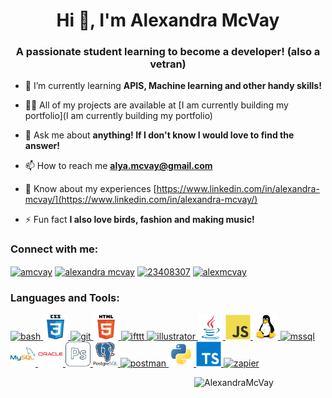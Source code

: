 <h1 align="center">Hi 👋, I'm Alexandra McVay</h1>
<h3 align="center">A passionate student learning to become a developer! (also a vetran)</h3>

<!-- TODO: un comment this when you get something <p align="left"> <a href="https://github.com/ryo-ma/github-profile-trophy"><img src="https://github-profile-trophy.vercel.app/?username=alexmcvay" alt="alexmcvay" /></a> </p> -->

- 🌱 I’m currently learning **APIS, Machine learning and other handy skills!**

- 👨‍💻 All of my projects are available at [I am currently building my portfolio](I am currently building my portfolio)

- 💬 Ask me about **anything! If I don't know I would love to find the answer!**

- 📫 How to reach me **alya.mcvay@gmail.com**

- 📄 Know about my experiences [https://www.linkedin.com/in/alexandra-mcvay/](https://www.linkedin.com/in/alexandra-mcvay/)

- ⚡ Fun fact **I also love birds, fashion and making music!** 

<h3 align="left">Connect with me:</h3>
<p align="left">
<a href="https://codepen.io/amcvay" target="blank"><img align="center" src="https://raw.githubusercontent.com/rahuldkjain/github-profile-readme-generator/master/src/images/icons/Social/codepen.svg" alt="amcvay" height="30" width="40" /></a>
<a href="https://linkedin.com/in/alexandra mcvay" target="blank"><img align="center" src="https://raw.githubusercontent.com/rahuldkjain/github-profile-readme-generator/master/src/images/icons/Social/linked-in-alt.svg" alt="alexandra mcvay" height="30" width="40" /></a>
<a href="https://stackoverflow.com/users/23408307" target="blank"><img align="center" src="https://raw.githubusercontent.com/rahuldkjain/github-profile-readme-generator/master/src/images/icons/Social/stack-overflow.svg" alt="23408307" height="30" width="40" /></a>
<a href="https://www.hackerrank.com/alexmcvay" target="blank"><img align="center" src="https://raw.githubusercontent.com/rahuldkjain/github-profile-readme-generator/master/src/images/icons/Social/hackerrank.svg" alt="alexmcvay" height="30" width="40" /></a>
</p>

<h3 align="left">Languages and Tools:</h3>
<p align="left"> <a href="https://www.gnu.org/software/bash/" target="_blank" rel="noreferrer"> <img src="https://www.vectorlogo.zone/logos/gnu_bash/gnu_bash-icon.svg" alt="bash" width="40" height="40"/> </a> <a href="https://www.w3schools.com/css/" target="_blank" rel="noreferrer"> <img src="https://raw.githubusercontent.com/devicons/devicon/master/icons/css3/css3-original-wordmark.svg" alt="css3" width="40" height="40"/> </a> <a href="https://git-scm.com/" target="_blank" rel="noreferrer"> <img src="https://www.vectorlogo.zone/logos/git-scm/git-scm-icon.svg" alt="git" width="40" height="40"/> </a> <a href="https://www.w3.org/html/" target="_blank" rel="noreferrer"> <img src="https://raw.githubusercontent.com/devicons/devicon/master/icons/html5/html5-original-wordmark.svg" alt="html5" width="40" height="40"/> </a> <a href="https://ifttt.com/" target="_blank" rel="noreferrer"> <img src="https://www.vectorlogo.zone/logos/ifttt/ifttt-ar21.svg" alt="ifttt" width="40" height="40"/> </a> <a href="https://www.adobe.com/in/products/illustrator.html" target="_blank" rel="noreferrer"> <img src="https://www.vectorlogo.zone/logos/adobe_illustrator/adobe_illustrator-icon.svg" alt="illustrator" width="40" height="40"/> </a> <a href="https://www.java.com" target="_blank" rel="noreferrer"> <img src="https://raw.githubusercontent.com/devicons/devicon/master/icons/java/java-original.svg" alt="java" width="40" height="40"/> </a> <a href="https://developer.mozilla.org/en-US/docs/Web/JavaScript" target="_blank" rel="noreferrer"> <img src="https://raw.githubusercontent.com/devicons/devicon/master/icons/javascript/javascript-original.svg" alt="javascript" width="40" height="40"/> </a> <a href="https://www.linux.org/" target="_blank" rel="noreferrer"> <img src="https://raw.githubusercontent.com/devicons/devicon/master/icons/linux/linux-original.svg" alt="linux" width="40" height="40"/> </a> <a href="https://www.microsoft.com/en-us/sql-server" target="_blank" rel="noreferrer"> <img src="https://www.svgrepo.com/show/303229/microsoft-sql-server-logo.svg" alt="mssql" width="40" height="40"/> </a> <a href="https://www.mysql.com/" target="_blank" rel="noreferrer"> <img src="https://raw.githubusercontent.com/devicons/devicon/master/icons/mysql/mysql-original-wordmark.svg" alt="mysql" width="40" height="40"/> </a> <a href="https://www.oracle.com/" target="_blank" rel="noreferrer"> <img src="https://raw.githubusercontent.com/devicons/devicon/master/icons/oracle/oracle-original.svg" alt="oracle" width="40" height="40"/> </a> <a href="https://www.photoshop.com/en" target="_blank" rel="noreferrer"> <img src="https://raw.githubusercontent.com/devicons/devicon/master/icons/photoshop/photoshop-line.svg" alt="photoshop" width="40" height="40"/> </a> <a href="https://www.postgresql.org" target="_blank" rel="noreferrer"> <img src="https://raw.githubusercontent.com/devicons/devicon/master/icons/postgresql/postgresql-original-wordmark.svg" alt="postgresql" width="40" height="40"/> </a> <a href="https://postman.com" target="_blank" rel="noreferrer"> <img src="https://www.vectorlogo.zone/logos/getpostman/getpostman-icon.svg" alt="postman" width="40" height="40"/> </a> <a href="https://www.python.org" target="_blank" rel="noreferrer"> <img src="https://raw.githubusercontent.com/devicons/devicon/master/icons/python/python-original.svg" alt="python" width="40" height="40"/> </a> <a href="https://www.typescriptlang.org/" target="_blank" rel="noreferrer"> <img src="https://raw.githubusercontent.com/devicons/devicon/master/icons/typescript/typescript-original.svg" alt="typescript" width="40" height="40"/> </a> <a href="https://zapier.com" target="_blank" rel="noreferrer"> <img src="https://www.vectorlogo.zone/logos/zapier/zapier-icon.svg" alt="zapier" width="40" height="40"/> </a> </p>

<!-- <h3 align="left">Stats:</h3>
Note: This doesn't reflect all of my work.As these statistics are only based on my work on GitHub -->




<!-- [metrics]("github-metrics.svg) -->

<!-- <p><img align="left" src="https://github-readme-stats.vercel.app/api/top-langs?username=alexmcvay&show_icons=true&locale=en&layout=compact" alt="alexmcvay" /></p> -->

<!--
<p>&nbsp;<img align="center" src="https://github-readme-stats.vercel.app/api?username=alexmcvay&show_icons=true&locale=en&hide_rank=true" alt="alexmcvay" /></p> --> 

 


 <!--
I have accepted 1,057 completions in 7 different coding languages using Codeium from www.codeium.com!

![image](https://github.com/AlexMcVay/AlexMcVay/assets/72508887/6106144a-e811-4612-a316-ee8ad30c4d11)
-->
<p><a href="https://www.buymeacoffee.com/AlexandraMcVay"> <img align="right" src="https://cdn.buymeacoffee.com/buttons/v2/default-yellow.png" height="50" width="210" alt="AlexandraMcVay" /></a></p><br><br>
